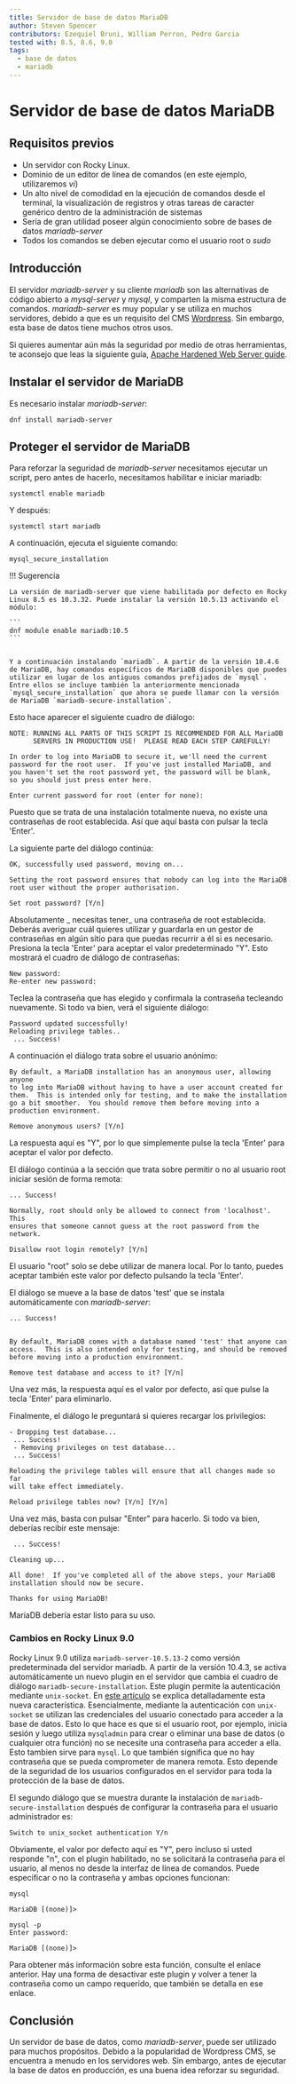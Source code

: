 ```yaml
---
title: Servidor de base de datos MariaDB
author: Steven Spencer
contributors: Ezequiel Bruni, William Perron, Pedro Garcia
tested with: 8.5, 8.6, 9.0
tags:
  - base de datos
  - mariadb
---
```


# Servidor de base de datos MariaDB

## Requisitos previos

* Un servidor con Rocky Linux.
* Dominio de un editor de línea de comandos (en este ejemplo, utilizaremos _vi_)
* Un alto nivel de comodidad en la ejecución de comandos desde el terminal, la visualización de registros y otras tareas de caracter genérico dentro de la administración de sistemas
* Sería de gran utilidad poseer algún conocimiento sobre de bases de datos _mariadb-server_
* Todos los comandos se deben ejecutar como el usuario root o _sudo_

## Introducción

El servidor _mariadb-server_ y su cliente _mariadb_ son las alternativas de código abierto a _mysql-server_ y _mysql_, y comparten la misma estructura de comandos. _mariadb-server_ es muy popular y se utiliza en muchos servidores, debido a que es un requisito del CMS [Wordpress](https://es.wordpress.org/). Sin embargo, esta base de datos tiene muchos otros usos.

Si quieres aumentar aún más la seguridad por medio de otras herramientas, te aconsejo que leas la siguiente guía, [Apache Hardened Web Server guide](../web/apache_hardened_webserver/index.md).

## Instalar el servidor de MariaDB

Es necesario instalar _mariadb-server_:

`dnf install mariadb-server`

## Proteger el servidor de MariaDB

Para reforzar la seguridad de _mariadb-server_ necesitamos ejecutar un script, pero antes de hacerlo, necesitamos habilitar e iniciar mariadb:

`systemctl enable mariadb`

Y después:

`systemctl start mariadb`

A continuación, ejecuta el siguiente comando:

`mysql_secure_installation`

!!! Sugerencia

    La versión de mariadb-server que viene habilitada por defecto en Rocky Linux 8.5 es 10.3.32. Puede instalar la versión 10.5.13 activando el módulo:

    ```
    dnf module enable mariadb:10.5
    ```


    Y a continuación instalando `mariadb`. A partir de la versión 10.4.6 de MariaDB, hay comandos específicos de MariaDB disponibles que puedes utilizar en lugar de los antiguos comandos prefijados de `mysql`. Entre ellos se incluye también la anteriormente mencionada `mysql_secure_installation` que ahora se puede llamar con la versión de MariaDB `mariadb-secure-installation`.

Esto hace aparecer el siguiente cuadro de diálogo:

```
NOTE: RUNNING ALL PARTS OF THIS SCRIPT IS RECOMMENDED FOR ALL MariaDB
      SERVERS IN PRODUCTION USE!  PLEASE READ EACH STEP CAREFULLY!

In order to log into MariaDB to secure it, we'll need the current
password for the root user.  If you've just installed MariaDB, and
you haven't set the root password yet, the password will be blank,
so you should just press enter here.

Enter current password for root (enter for none):
```

Puesto que se trata de una instalación totalmente nueva, no existe una contraseñas de root establecida. Así que aquí basta con pulsar la tecla 'Enter'.

La siguiente parte del diálogo continúa:

```
OK, successfully used password, moving on...

Setting the root password ensures that nobody can log into the MariaDB
root user without the proper authorisation.

Set root password? [Y/n]
```

Absolutamente _ necesitas tener_ una contraseña de root establecida. Deberás averiguar cuál quieres utilizar y guardarla en un gestor de contraseñas en algún sitio para que puedas recurrir a él si es necesario. Presiona la tecla 'Enter' para aceptar el valor predeterminado "Y". Esto mostrará el cuadro de diálogo de contraseñas:

```
New password:
Re-enter new password:
```

Teclea la contraseña que has elegido y confirmala la contraseña tecleando nuevamente. Si todo va bien, verá el siguiente diálogo:

```
Password updated successfully!
Reloading privilege tables..
 ... Success!
```

A continuación el diálogo trata sobre el usuario anónimo:

```
By default, a MariaDB installation has an anonymous user, allowing anyone
to log into MariaDB without having to have a user account created for
them.  This is intended only for testing, and to make the installation
go a bit smoother.  You should remove them before moving into a
production environment.

Remove anonymous users? [Y/n]
```

La respuesta aquí es "Y", por lo que simplemente pulse la tecla 'Enter' para aceptar el valor por defecto.

El diálogo continúa a la sección que trata sobre permitir o no al usuario root iniciar sesión de forma remota:

```
... Success!

Normally, root should only be allowed to connect from 'localhost'.  This
ensures that someone cannot guess at the root password from the network.

Disallow root login remotely? [Y/n]
```

El usuario "root" solo se debe utilizar de manera local. Por lo tanto, puedes aceptar también este valor por defecto pulsando la tecla 'Enter'.

El diálogo se mueve a la base de datos 'test' que se instala automáticamente con _mariadb-server_:

```
... Success!


By default, MariaDB comes with a database named 'test' that anyone can
access.  This is also intended only for testing, and should be removed
before moving into a production environment.

Remove test database and access to it? [Y/n]
```

Una vez más, la respuesta aquí es el valor por defecto, así que pulse la tecla 'Enter' para eliminarlo.

Finalmente, el diálogo le preguntará si quieres recargar los privilegios:

```
- Dropping test database...
 ... Success!
 - Removing privileges on test database...
 ... Success!

Reloading the privilege tables will ensure that all changes made so far
will take effect immediately.

Reload privilege tables now? [Y/n] [Y/n]
```

Una vez más, basta con pulsar "Enter" para hacerlo. Si todo va bien, deberías recibir este mensaje:

```
 ... Success!

Cleaning up...

All done!  If you've completed all of the above steps, your MariaDB
installation should now be secure.

Thanks for using MariaDB!
```

MariaDB debería estar listo para su uso.

### Cambios en Rocky Linux 9.0

Rocky Linux 9.0 utiliza `mariadb-server-10.5.13-2` como versión predeterminada del servidor mariadb. A partir de la versión 10.4.3, se activa automáticamente un nuevo plugin en el servidor que cambia el cuadro de diálogo `mariadb-secure-installation`. Este plugin permite la autenticación mediante `unix-socket`. En [este artículo](https://mariadb.com/kb/en/authentication-plugin-unix-socket/) se explica detalladamente esta nueva característica. Esencialmente, mediante la autenticación con `unix-socket` se utilizan las credenciales del usuario conectado para acceder a la base de datos. Esto lo que hace es que si el usuario root, por ejemplo, inicia sesión y luego utiliza `mysqladmin` para crear o eliminar una base de datos (o cualquier otra función) no se necesite una contraseña para acceder a ella. Esto tambien sirve para `mysql`. Lo que también significa que no hay contraseña que se pueda comprometer de manera remota. Esto depende de la seguridad de los usuarios configurados en el servidor para toda la protección de la base de datos.

El segundo diálogo que se muestra durante la instalación de `mariadb-secure-installation` después de configurar la contraseña para el usuario administrador es:

```
Switch to unix_socket authentication Y/n
```

Obviamente, el valor por defecto aquí es "Y", pero incluso si usted responde "n", con el plugin habilitado, no se solicitará la contraseña para el usuario, al menos no desde la interfaz de línea de comandos. Puede especificar o no la contraseña y ambas opciones funcionan:

```
mysql

MariaDB [(none)]>
```

```
mysql -p
Enter password:

MariaDB [(none)]>
```

Para obtener más información sobre esta función, consulte el enlace anterior. Hay una forma de desactivar este plugin y volver a tener la contraseña como un campo requerido, que también se detalla en ese enlace.

## Conclusión

Un servidor de base de datos, como _mariadb-server_, puede ser utilizado para muchos propósitos. Debido a la popularidad de Wordpress CMS, se encuentra a menudo en los servidores web. Sin embargo, antes de ejecutar la base de datos en producción, es una buena idea reforzar su seguridad.
